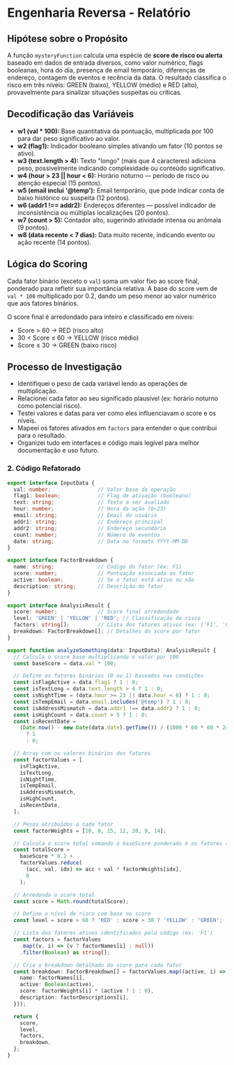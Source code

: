 # Engenharia Reversa - Relatório

## Hipótese sobre o Propósito
A função `mysteryFunction` calcula uma espécie de **score de risco ou alerta** baseado em dados de entrada diversos, como valor numérico, flags booleanas, hora do dia, presença de email temporário, diferenças de endereço, contagem de eventos e recência da data. O resultado classifica o risco em três níveis: GREEN (baixo), YELLOW (médio) e RED (alto), provavelmente para sinalizar situações suspeitas ou críticas.

## Decodificação das Variáveis

- **w1 (val * 100):** Base quantitativa da pontuação, multiplicada por 100 para dar peso significativo ao valor.
- **w2 (flag1):** Indicador booleano simples ativando um fator (10 pontos se ativo).
- **w3 (text.length > 4):** Texto "longo" (mais que 4 caracteres) adiciona peso, possivelmente indicando complexidade ou conteúdo significativo.
- **w4 (hour > 23 || hour < 6):** Horário noturno — período de risco ou atenção especial (15 pontos).
- **w5 (email inclui '@temp'):** Email temporário, que pode indicar conta de baixo histórico ou suspeita (12 pontos).
- **w6 (addr1 !== addr2):** Endereços diferentes — possível indicador de inconsistência ou múltiplas localizações (20 pontos).
- **w7 (count > 5):** Contador alto, sugerindo atividade intensa ou anômala (9 pontos).
- **w8 (data recente < 7 dias):** Data muito recente, indicando evento ou ação recente (14 pontos).

## Lógica do Scoring

Cada fator binário (exceto o `val`) soma um valor fixo ao score final, ponderado para refletir sua importância relativa. A base do score vem de `val * 100` multiplicado por 0.2, dando um peso menor ao valor numérico que aos fatores binários.

O score final é arredondado para inteiro e classificado em níveis:

- Score > 60 → RED (risco alto)
- 30 < Score ≤ 60 → YELLOW (risco médio)
- Score ≤ 30 → GREEN (baixo risco)

## Processo de Investigação

- Identifiquei o peso de cada variável lendo as operações de multiplicação.
- Relacionei cada fator ao seu significado plausível (ex: horário noturno como potencial risco).
- Testei valores e datas para ver como eles influenciavam o score e os níveis.
- Mapeei os fatores ativados em `factors` para entender o que contribui para o resultado.
- Organizei tudo em interfaces e código mais legível para melhor documentação e uso futuro.

### 2. **Código Refatorado**
```typescript
export interface InputData {
  val: number;               // Valor base da operação
  flag1: boolean;            // Flag de ativação (booleano)
  text: string;              // Texto a ser avaliado
  hour: number;              // Hora da ação (0–23)
  email: string;             // Email do usuário
  addr1: string;             // Endereço principal
  addr2: string;             // Endereço secundário
  count: number;             // Número de eventos
  date: string;              // Data no formato YYYY-MM-DD
}

export interface FactorBreakdown {
  name: string;              // Código do fator (ex: F1)
  score: number;             // Pontuação associada ao fator
  active: boolean;           // Se o fator está ativo ou não
  description: string;       // Descrição do fator
}

export interface AnalysisResult {
  score: number;             // Score final arredondado
  level: 'GREEN' | 'YELLOW' | 'RED'; // Classificação de risco
  factors: string[];         // Lista dos fatores ativos (ex: ['F1', 'F3'])
  breakdown: FactorBreakdown[]; // Detalhes do score por fator
}

export function analyzeSomething(data: InputData): AnalysisResult {
  // Calcula o score base multiplicando o valor por 100
  const baseScore = data.val * 100;

  // Define os fatores binários (0 ou 1) baseados nas condições
  const isFlagActive = data.flag1 ? 1 : 0;
  const isTextLong = data.text.length > 4 ? 1 : 0;
  const isNightTime = (data.hour >= 23 || data.hour < 6) ? 1 : 0;
  const isTempEmail = data.email.includes('@temp') ? 1 : 0;
  const isAddressMismatch = data.addr1 !== data.addr2 ? 1 : 0;
  const isHighCount = data.count > 5 ? 1 : 0;
  const isRecentDate =
    (Date.now() - new Date(data.date).getTime()) / (1000 * 60 * 60 * 24) < 7
      ? 1
      : 0;

  // Array com os valores binários dos fatores
  const factorValues = [
    isFlagActive,
    isTextLong,
    isNightTime,
    isTempEmail,
    isAddressMismatch,
    isHighCount,
    isRecentDate,
  ];

  // Pesos atribuídos a cada fator
  const factorWeights = [10, 8, 15, 12, 20, 9, 14];

  // Calcula o score total somando o baseScore ponderado e os fatores ativos ponderados
  const totalScore =
    baseScore * 0.2 +
    factorValues.reduce(
      (acc, val, idx) => acc + val * factorWeights[idx],
      0
    );

  // Arredonda o score total
  const score = Math.round(totalScore);

  // Define o nível de risco com base no score
  const level = score > 60 ? 'RED' : score > 30 ? 'YELLOW' : 'GREEN';

  // Lista dos fatores ativos identificados pelo código (ex: 'F1')
  const factors = factorValues
    .map((v, i) => (v ? factorNames[i] : null))
    .filter(Boolean) as string[];

  // Cria o breakdown detalhado do score para cada fator
  const breakdown: FactorBreakdown[] = factorValues.map((active, i) => ({
    name: factorNames[i],
    active: Boolean(active),
    score: factorWeights[i] * (active ? 1 : 0),
    description: factorDescriptions[i],
  }));

  return {
    score,
    level,
    factors,
    breakdown,
  };
}
```